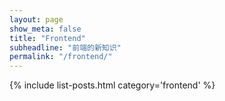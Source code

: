 ```yaml
---
layout: page
show_meta: false
title: "Frontend"
subheadline: "前端的新知识"
permalink: "/frontend/"
---
```

{% include list-posts.html category='frontend' %}